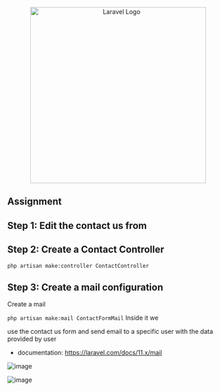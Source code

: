 <p align="center"><a href="https://laravel.com" target="_blank"><img src="https://raw.githubusercontent.com/laravel/art/master/logo-lockup/5%20SVG/2%20CMYK/1%20Full%20Color/laravel-logolockup-cmyk-red.svg" width="400" alt="Laravel Logo"></a></p>

## Assignment

## Step 1: Edit the contact us from


## Step 2: Create a Contact Controller

``` php artisan make:controller ContactController  ```

## Step 3: Create a mail configuration 

Create a mail

``` php artisan make:mail ContactFormMail ```
Inside it we 
    
use the contact us form and send email to a specific user with the data provided by user

- documentation:
  https://laravel.com/docs/11.x/mail


 ![image](https://github.com/user-attachments/assets/c6aa6b91-5786-4b8b-9bd9-083a9ed9c97b)

![image](https://github.com/user-attachments/assets/37126b25-2e10-4e33-a6eb-7d389224b057)
